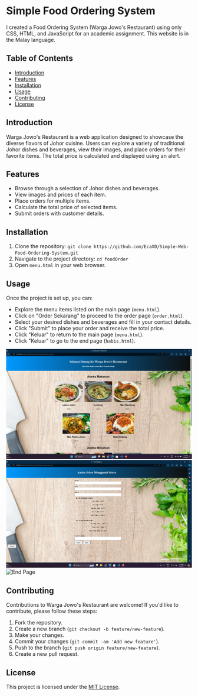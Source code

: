 # Simple Food Ordering System

I created a Food Ordering System (Warga Jowo's Restaurant) using only CSS, HTML, and JavaScript for an academic assignment. This website is in the Malay language.

## Table of Contents
- [Introduction](#introduction)
- [Features](#features)
- [Installation](#installation)
- [Usage](#usage)
- [Contributing](#contributing)
- [License](#license)

## Introduction

Warga Jowo's Restaurant is a web application designed to showcase the diverse flavors of Johor cuisine. Users can explore a variety of traditional Johor dishes and beverages, view their images, and place orders for their favorite items. The total price is calculated and displayed using an alert.

## Features

- Browse through a selection of Johor dishes and beverages.
- View images and prices of each item.
- Place orders for multiple items.
- Calculate the total price of selected items.
- Submit orders with customer details.

## Installation

1. Clone the repository: `git clone https://github.com/EcaXD/Simple-Web-Food-Ordering-System.git`
2. Navigate to the project directory: `cd foodOrder`
3. Open `menu.html` in your web browser.

## Usage

Once the project is set up, you can:

- Explore the menu items listed on the main page (`menu.html`).
- Click on "Order Sekarang" to proceed to the order page (`order.html`).
- Select your desired dishes and beverages and fill in your contact details.
- Click "Submit" to place your order and receive the total price.
- Click "Keluar" to return to the main page (`menu.html`).
- Click "Keluar" to go to the end page (`habis.html`).

![Menu Page](Gambar/Output%201.png)
![Order Page](Gambar/Output%202.png)
![End Page](Gambar/Output%203.png)

## Contributing

Contributions to Warga Jowo's Restaurant are welcome! If you'd like to contribute, please follow these steps:

1. Fork the repository.
2. Create a new branch (`git checkout -b feature/new-feature`).
3. Make your changes.
4. Commit your changes (`git commit -am 'Add new feature'`).
5. Push to the branch (`git push origin feature/new-feature`).
6. Create a new pull request.

## License

This project is licensed under the [MIT License](LICENSE).
